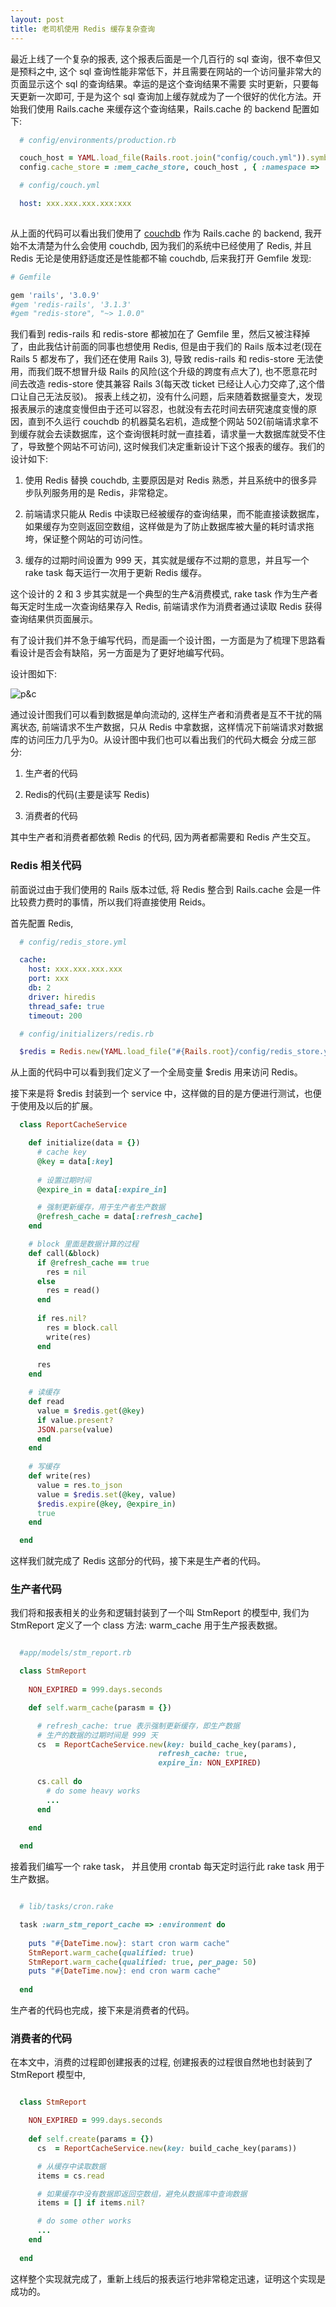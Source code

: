 ```yaml
---
layout: post
title: 老司机使用 Redis 缓存复杂查询
---
```


最近上线了一个复杂的报表, 这个报表后面是一个几百行的 sql 查询，很不幸但又是预料之中, 这个 sql 查询性能非常低下，并且需要在网站的一个访问量非常大的页面显示这个 sql 的查询结果。幸运的是这个查询结果不需要
实时更新，只要每天更新一次即可, 于是为这个 sql 查询加上缓存就成为了一个很好的优化方法。开始我们使用 Rails.cache 来缓存这个查询结果，Rails.cache 的 backend 配置如下:

~~~ ruby
  # config/environments/production.rb

  couch_host = YAML.load_file(Rails.root.join("config/couch.yml")).symbolize_keys[:host]
  config.cache_store = :mem_cache_store, couch_host , { :namespace => 'rails_cache' }

~~~

~~~ yaml
  # config/couch.yml

  host: xxx.xxx.xxx.xxx:xxx
  
~~~

从上面的代码可以看出我们使用了 [couchdb](http://www.couchbase.com/) 作为 Rails.cache 的 backend, 我开始不太清楚为什么会使用 couchdb, 因为我们的系统中已经使用了 Redis, 并且 Redis 无论是使用舒适度还是性能都不输 couchdb, 后来我打开 Gemfile 发现:

~~~ruby
# Gemfile

gem 'rails', '3.0.9'
#gem 'redis-rails', '3.1.3'
#gem "redis-store", "~> 1.0.0"
~~~

我们看到 redis-rails 和 redis-store 都被加在了 Gemfile 里，然后又被注释掉了，由此我估计前面的同事也想使用 Redis, 但是由于我们的 Rails 版本过老(现在 Rails 5 都发布了，我们还在使用 Rails 3), 导致 redis-rails 和 redis-store 无法使用，而我们既不想冒升级 Rails 的风险(这个升级的跨度有点大了), 也不愿意花时间去改造 redis-store 使其兼容 Rails 3(每天改 ticket 已经让人心力交瘁了,这个借口让自己无法反驳)。 报表上线之初，没有什么问题，后来随着数据量变大，发现报表展示的速度变慢但由于还可以容忍，也就没有去花时间去研究速度变慢的原因，直到不久运行 couchdb 的机器莫名宕机，造成整个网站 502(前端请求拿不到缓存就会去读数据库，这个查询很耗时就一直挂着，请求量一大数据库就受不住了，导致整个网站不可访问), 这时候我们决定重新设计下这个报表的缓存。我们的设计如下:

1. 使用 Redis 替换 couchdb, 主要原因是对 Redis 熟悉，并且系统中的很多异步队列服务用的是 Redis，非常稳定。

2. 前端请求只能从 Redis 中读取已经被缓存的查询结果，而不能直接读数据库，如果缓存为空则返回空数组，这样做是为了防止数据库被大量的耗时请求拖垮，保证整个网站的可访问性。

3. 缓存的过期时间设置为 999 天，其实就是缓存不过期的意思，并且写一个 rake task 每天运行一次用于更新 Redis 缓存。

这个设计的 2 和 3 步其实就是一个典型的生产&消费模式, rake task 作为生产者每天定时生成一次查询结果存入 Redis, 前端请求作为消费者通过读取 Redis 获得查询结果供页面展示。

有了设计我们并不急于编写代码，而是画一个设计图，一方面是为了梳理下思路看看设计是否会有缺陷，另一方面是为了更好地编写代码。

设计图如下:

![p&c](/images/Snip20160326_36.png)

通过设计图我们可以看到数据是单向流动的, 这样生产者和消费者是互不干扰的隔离状态, 前端请求不生产数据，只从 Redis 中拿数据，这样情况下前端请求对数据库的访问压力几乎为0。从设计图中我们也可以看出我们的代码大概会
分成三部分: 

1. 生产者的代码

2. Redis的代码(主要是读写 Redis)

3. 消费者的代码

其中生产者和消费者都依赖 Redis 的代码, 因为两者都需要和 Redis 产生交互。


### Redis 相关代码

前面说过由于我们使用的 Rails 版本过低, 将 Redis 整合到 Rails.cache 会是一件比较费力费时的事情，所以我们将直接使用 Reids。

首先配置 Redis,

~~~yaml
  # config/redis_store.yml

  cache:
    host: xxx.xxx.xxx.xxx
    port: xxx
    db: 2
    driver: hiredis
    thread_safe: true
    timeout: 200
~~~

~~~ruby
  # config/initializers/redis.rb

  $redis = Redis.new(YAML.load_file("#{Rails.root}/config/redis_store.yml").symbolize_keys[:cache])

~~~

从上面的代码中可以看到我们定义了一个全局变量 $redis 用来访问 Redis。

接下来是将 $redis 封装到一个 service 中，这样做的目的是方便进行测试，也便于使用及以后的扩展。

~~~ruby
  class ReportCacheService

    def initialize(data = {})
      # cache key
      @key = data[:key]
	
	  # 设置过期时间
      @expire_in = data[:expire_in]

      # 强制更新缓存，用于生产者生产数据
      @refresh_cache = data[:refresh_cache]
    end

    # block 里面是数据计算的过程
    def call(&block)
      if @refresh_cache == true
        res = nil
      else
        res = read()
      end
    
      if res.nil?
        res = block.call
        write(res)
      end
    
      res
    end

    # 读缓存
    def read
      value = $redis.get(@key)
      if value.present?
      JSON.parse(value)
      end
    end
  
    # 写缓存
    def write(res)
      value = res.to_json
      value = $redis.set(@key, value)
      $redis.expire(@key, @expire_in)
      true
    end

  end

~~~

这样我们就完成了 Redis 这部分的代码，接下来是生产者的代码。

### 生产者代码

我们将和报表相关的业务和逻辑封装到了一个叫 StmReport 的模型中, 我们为 StmReport 定义了一个 class 方法: warm_cache 用于生产报表数据。

~~~ruby

  #app/models/stm_report.rb

  class StmReport
  
    NON_EXPIRED = 999.days.seconds

    def self.warm_cache(parasm = {})

      # refresh_cache: true 表示强制更新缓存，即生产数据
	  # 生产的数据的过期时间是 999 天
      cs  = ReportCacheService.new(key: build_cache_key(params),
                                 refresh_cache: true,
                                 expire_in: NON_EXPIRED)
								 
      cs.call do
	    # do some heavy works
	    ...
	  end

    end
  
  end
~~~

接着我们编写一个 rake task， 并且使用 crontab 每天定时运行此 rake task 用于生产数据。

~~~ruby

  # lib/tasks/cron.rake

  task :warn_stm_report_cache => :environment do
  
    puts "#{DateTime.now}: start cron warm cache"
    StmReport.warm_cache(qualified: true)
    StmReport.warm_cache(qualified: true, per_page: 50)
    puts "#{DateTime.now}: end cron warm cache"
	
  end

~~~

生产者的代码也完成，接下来是消费者的代码。


### 消费者的代码

在本文中，消费的过程即创建报表的过程, 创建报表的过程很自然地也封装到了 StmReport 模型中,

~~~ruby

  class StmReport

    NON_EXPIRED = 999.days.seconds
  
    def self.create(params = {})
      cs  = ReportCacheService.new(key: build_cache_key(params))

      # 从缓存中读取数据
      items = cs.read

      # 如果缓存中没有数据即返回空数组，避免从数据库中查询数据
	  items = [] if items.nil?

      # do some other works
	  ...
    end
  
  end

~~~

这样整个实现就完成了，重新上线后的报表运行地非常稳定迅速，证明这个实现是成功的。










